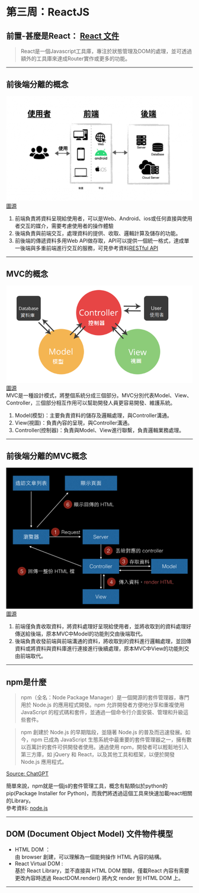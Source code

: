 # 第三周：ReactJS
## 前置-甚麼是React： [React 文件](https://zh-hant.reactjs.org/)
> React是一個Javascript工具庫，專注於狀態管理及DOM的處理，並可透過額外的工具庫來達成Router實作或更多的功能。  
--- 

## 前後端分離的概念
![前後端概念圖](images/Front-BackEnd.png)
[圖源](https://ithelp.ithome.com.tw/articles/10231011)  
1. 前端負責將資料呈現給使用者，可以是Web、Android、ios或任何直接與使用者交互的媒介，需要考慮使用者的操作體驗  
2. 後端負責與前端交互，處理資料的提供、收取、邏輯計算及儲存的功能。
3. 前後端的傳遞資料多用Web API做存取，API可以提供一個統一格式，達成單一後端與多重前端進行交互的服務，可見參考資料[RESTful API](https://aws.amazon.com/tw/what-is/restful-api/)  
---  

## MVC的概念  
![MVC概念圖](images/MVC-infolight.png)  
[圖源](https://bak.infolight.com/new/ShareDetail.aspx?DocumentID=NDUz)  
MVC是一種設計模式，將整個系統分成三個部分。MVC分別代表Model、View、Controller，三個部分相互作用可以幫助開發人員更容易開發、維護系統。    
1. Model(模型)：主要負責資料的儲存及邏輯處理，與Controller溝通。  
2. View(視圖)：負責內容的呈現，與Controller溝通。  
3. Controller(控制器)：負責與Model、View進行聯繫，負責邏輯業務處理。    
---  

## 前後端分離的MVC概念
![MVC Front End](images/MVCFront-Back.png)  
[圖源](https://blog.huli.tw/2017/09/06/spa-single-page-application/)  
1. 前端僅負責收取資料，將資料處理好呈現給使用者，並將收取到的資料處理好傳送給後端，原本MVC中Model的功能則交由後端取代。  
2. 後端負責收發前端與前端溝通的資料，將收取到的資料進行邏輯處理，並回傳資料或將資料與資料庫進行連接進行後續處理，原本MVC中View的功能則交由前端取代。  
---  

## npm是什麼  
> npm（全名：Node Package Manager）是一個開源的套件管理器，專門用於 Node.js 的應用程式開發。npm 允許開發者方便地分享和重複使用 JavaScript 的程式碼和套件，並通過一個命令行介面安裝、管理和升級這些套件。

> npm 創建於 Node.js 的早期階段，並隨著 Node.js 的普及而迅速發展。如今，npm 已成為 JavaScript 生態系統中最重要的套件管理器之一，擁有數以百萬計的套件可供開發者使用。通過使用 npm，開發者可以輕鬆地引入第三方庫，如 jQuery 和 React，以及其他工具和框架，以便於開發 Node.js 應用程式。  

[Source: ChatGPT](chat.openai.com)

簡單來說，npm就是一個js的套件管理工具，概念有點類似於python的pip(Package Installer for Python)，而我們將透過這個工具來快速加載react相關的Library。  
參考資料: [node.js](https://nodejs.org/zh-tw)  

---  
## DOM (Document Object Model) 文件物件模型
* HTML DOM ：  
    由 browser 創建，可以理解為一個能夠操作 HTML 內容的結構。  
* React Virtual DOM :  
    基於 React Library，並不直接與 HTML DOM 關聯，僅載React 內容有需要更改內容時透過 ReactDOM.render() 將內文 render 到 HTML DOM 上。  

---  
